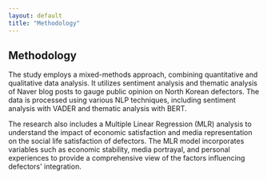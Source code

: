 ```yaml
---
layout: default
title: "Methodology"
---
```


<div class="content-section bg-light">
  <div class="container">
    <h2>Methodology</h2>
    <p>
      The study employs a mixed-methods approach, combining quantitative and qualitative data analysis. It utilizes sentiment analysis and thematic analysis of Naver blog posts to gauge public opinion on North Korean defectors. The data is processed using various NLP techniques, including sentiment analysis with VADER and thematic analysis with BERT.
    </p>
    <p>
      The research also includes a Multiple Linear Regression (MLR) analysis to understand the impact of economic satisfaction and media representation on the social life satisfaction of defectors. The MLR model incorporates variables such as economic stability, media portrayal, and personal experiences to provide a comprehensive view of the factors influencing defectors' integration.
    </p>
  </div>
</div>
